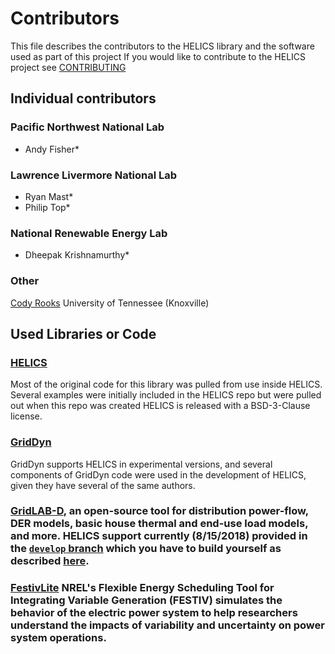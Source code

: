 # Contributors
This file describes the contributors to the HELICS library and the software used as part of this project
If you would like to contribute to the HELICS project see [CONTRIBUTING](CONTRIBUTING.md)
## Individual contributors
### Pacific Northwest National Lab
-   Andy Fisher*

### Lawrence Livermore National Lab
-   Ryan Mast*
-   Philip Top*

### National Renewable Energy Lab
-   Dheepak Krishnamurthy*

### Other
[Cody Rooks](https://github.com/rookscody) University of Tennessee (Knoxville)

## Used Libraries or Code
### [HELICS](https://github.com/GMLC-TDC/HELICS)  
Most of the original code for this library was pulled from use inside HELICS. Several examples were initially included in the HELICS repo but were pulled out when this repo was created  HELICS is released with a BSD-3-Clause license.

### [GridDyn](https://github.com/LLNL/GridDyn)
GridDyn supports HELICS in experimental versions, and several components of GridDyn code were used in the development of HELICS, given they have several of the same authors.  

### [GridLAB-D](https://www.gridlabd.org/), an open-source tool for distribution power-flow, DER models, basic house thermal and end-use load models, and more. HELICS support currently (8/15/2018) provided in the [`develop` branch](https://github.com/gridlab-d/gridlab-d/tree/develop) which you have to build yourself as described [here](https://github.com/GMLC-TDC/HELICS-Tutorial/tree/master/setup).

### [FestivLite](https://www.nrel.gov/grid/festiv-model.html) NREL's Flexible Energy Scheduling Tool for Integrating Variable Generation (FESTIV) simulates the behavior of the electric power system to help researchers understand the impacts of variability and uncertainty on power system operations.